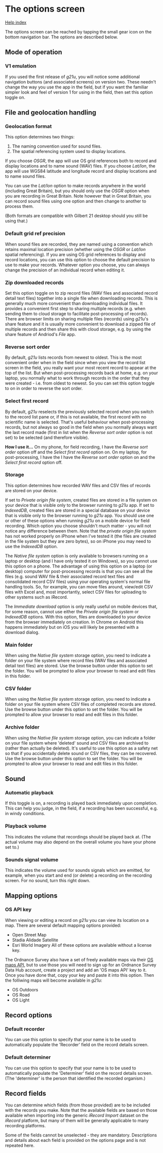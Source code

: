 # The options screen

[Help index](/help.html?page=index)

The options screen can be reached by tapping the small gear icon on the bottom navigation bar. The options are described below.

## Mode of operation
### V1 emulation
If you used the first release of *g21u*, you will notice some additional navigation buttons (and associated screens) on version two. These needn't change the way you use the app in the field, but if you want the familiar simpler look and feel of version 1 for using in the field, then set this option toggle on.

## File and geolocation handling
### Geolocation format
This option determines two things:
1. The naming convention used for sound files.
2. The spatial referencing system used to display locations.

If you choose *OSGR*, the app will use OS grid references both to record and display locations and to name sound (WAV) files. If you choose *Lat/lon*, the app will use WGS84 latitude and longitude record and display locations and to name sound files.

You can use the *Lat/lon* option to make records anywhere in the world (including Great Britain), but you should only use the *OSGR* option when you are recording in Great Britain. Note however that in Great Britain, you can record sound files using one option and then change to another to process them.

(Both formats are compatible with Gilbert 21 desktop should you still be using that.)

### Default grid ref precision
When sound files are recorded, they are named using a convention which retains maximal location precision (whether using the *OSGR* or *Lat/lon* spatial referencing). If you are using OS grid references to display and record locations, you can use this option to choose the default precision to use to make your records. Whatever option you choose, you can always change the precision of an individual record when editing it.

### Zip downloaded records
Set this option toggle on to zip record files (WAV files and associated record detail text files) together into a single file when downloading records. This is generally much more convenient than downloading individual files. It provides a convenient first step to sharing multiple records (e.g. when sending them to cloud storage to facilitate post-processing of records). There are browser limits on sharing multiple files (records) using *g21u*'s share feature and it is usually more convenient to download a zipped file of multiple records and then share this with cloud storage, e.g. by using the share feature of Andriod's *File* app.

### Reverse sort order
By default, *g21u* lists records from newest to oldest. This is the most convenient order when in the field since when you view the record list screen in the field, you really want your most recent record to appear at the top of the list. But when post-processing records back at home, e.g. on your laptop, you normally what to work through records in the order that they were created - i.e. from oldest to newest. So you can set this option toggle to on in order to reverse the sort order.

### Select first record
By default, *g21u* reselects the previously selected record when you switch to the record list pane or, if this is not available, the first record with no scientific name is selected. That's useful behaviour when post-processing records, but not always so good in the field when you normally always want the last record made (first in list when the *Reverse sort order* option is not set) to be selected (and therefore visible). 

**How I use it...**
On my phone, for field recording, I have the *Reverse sort order* option off and the *Select first record* option on. On my laptop, for post-processing, I have the I have the *Reverse sort order* option on and the *Select first record* option off.

### Storage
This option determines how recorded WAV files and CSV files of records are stored on your device. 

If set to *Private origin file system*, created files are stored in a file system on your device that is visible only to the browser running to *g21u* app. If set to *IndexedDB*, created files are stored in a special database on your device that is visible only to the browser running to *g21u* app. You should use one or other of these options when running *g21u* on a mobile device for field recording. Which option you choose shouldn't much matter - you will not notice any difference between them. Note that the *private origin file system* has not worked properly on iPhone when I've tested it (the files are created in the file system but they are zero bytes), so on iPhone you may need to use the *IndexedDB* option.

The *Native file system* option is only available to browsers running on a laptop or desktop (and I have only tested it on Windows), so you cannot use this option on a phone. The advantage of using this option on a laptop (or desktop) computer for post-processing records is that you can see all the files (e.g. sound WAV file & their associated record text files and consolidated record CSV files) using your operating system's normal file handling tools. So, for example, you can move files around, view/edit CSV files with Excel and, most importantly, select CSV files for uploading to other systems such as iRecord.

The *Immediate download* option is only really useful on mobile devices that, for some reason, cannot use either the *Private origin file system* or *IndexedDB* options. With this option, files are downloaded to your device from the browser immediately on creation. In Chrome on Android this happens immediately but on iOS you will likely be presented with a download dialog.

### Main folder
When using the *Native file system* storage option, you need to indicate a folder on your file system where record files (WAV files and associated detail text files) are stored. Use the browse button under this option to set the folder. You will be prompted to allow your browser to read and edit files in this folder.

### CSV folder
When using the *Native file system* storage option, you need to indicate a folder on your file system where CSV files of completed records are stored. Use the browse button under this option to set the folder. You will be prompted to allow your browser to read and edit files in this folder.

### Archive folder
When using the *Native file system* storage option, you can indicate a folder on your file system where 'deleted' sound and CSV files are archived to (rather than actually be deleted). It's useful to use this option as a safety net so that if you accidentally delete sound or CSV files, they can be recovered. Use the browse button under this option to set the folder. You will be prompted to allow your browser to read and edit files in this folder.

## Sound
### Automatic playback
If this toggle is on, a recording is played back immediately upon completion. This can help you judge, in the field, if a recording has been successful, e.g. in windy conditions.

### Playback volume
This indicates the volume that recordings should be played back at. (The actual volume may also depend on the overall volume you have your phone set to.) 

### Sounds signal volume
This indicates the volume used for sounds signals which are emitted, for example, when you start and end (or delete) a recording on the recording screen. For no sound, turn this right down.

## Mapping options
### OS API key
When viewing or editing a record on *g21u* you can view its location on a map. There are several default mapping options provided:
- Open Street Map
- Stadia Alidade Satellite
- Esri World Imagery
All of these options are available without a license key.

The Ordnance Survey also have a set of freely available maps via their [OS maps API](https://docs.os.uk/more-than-maps/tutorials/geodataviz/how-to-use-the-os-maps-api), but to use those you will need to sign up for an Ordnance Survey Data Hub account, create a project and add an 'OS maps API' key to it. Once you have done that, copy your key and paste it into this option. Then the folliwing maps will become available in *g21u*:
- OS Outdoors
- OS Road
- OS Light

## Record options
### Default recorder
You can use this option to specify that your name is to be used to automatically populate the 'Recorder' field on the record details screen.

### Default determiner
You can use this option to specify that your name is to be used to automatically populate the 'Determiner' field on the record details screen. (The 'determiner' is the person that identified the recorded organism.)

## Record fields
You can determine which fields (from those provided) are to be included with the records you make. Note that the available fields are based on those available when importing into the generic *iRecord Import* dataset on the *iRecord* platform, but many of them will be generally applicable to many recording platforms. 

Some of the fields cannot be unselected - they are mandatory. Descriptions and details about each field is provided on the options page and is not repeated here.


